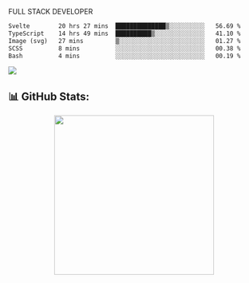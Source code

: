 FULL  STACK DEVELOPER

 <!--START_SECTION:waka-->

```txt
Svelte        20 hrs 27 mins  ██████████████▒░░░░░░░░░░   56.69 %
TypeScript    14 hrs 49 mins  ██████████▒░░░░░░░░░░░░░░   41.10 %
Image (svg)   27 mins         ▒░░░░░░░░░░░░░░░░░░░░░░░░   01.27 %
SCSS          8 mins          ░░░░░░░░░░░░░░░░░░░░░░░░░   00.38 %
Bash          4 mins          ░░░░░░░░░░░░░░░░░░░░░░░░░   00.19 %
```

<!--END_SECTION:waka-->

  <p align="start">
<a href="https://linkedin.com/in/Abhishek">
<img src="https://skillicons.dev/icons?i=cpp,java,python,html,css,js,postgres,mongodb,linux,bash,git,github,react,express,nodejs,nextjs,gcp,docker,vscode,postman,powershell,githubactions,&theme=dark&perline=10" />
</a>
</p>



## 📊 GitHub Stats:

 <div align="center">

 <!-- github streak start -->

<img width=320 src="https://github-readme-streak-stats.herokuapp.com/?user=Abhishek9503&layout=compact"  />

<!-- github streak end -->
